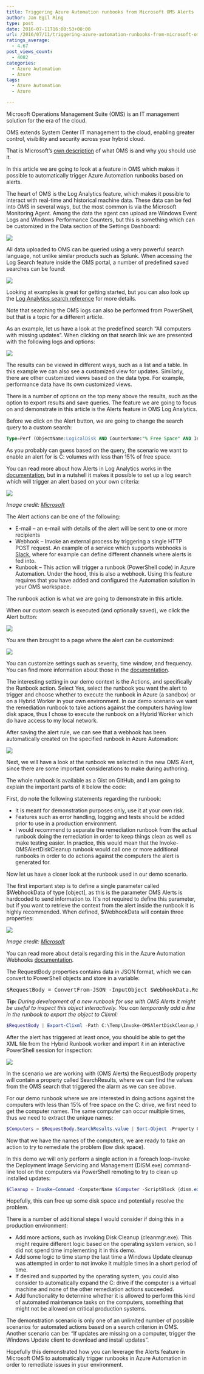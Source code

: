 ```yaml
---
title: Triggering Azure Automation runbooks from Microsoft OMS Alerts
author: Jan Egil Ring
type: post
date: 2016-07-11T16:00:53+00:00
url: /2016/07/11/triggering-azure-automation-runbooks-from-microsoft-oms-alerts/
ratings_average:
  - 4.67
post_views_count:
  - 4082
categories:
  - Azure Automation
  - Azure
tags:
  - Azure Automation
  - Azure

---
```

Microsoft Operations Management Suite (OMS) is an IT management solution for the era of the cloud.

OMS extends System Center IT management to the cloud, enabling greater control, visibility and security across your hybrid cloud.

That is Microsoft&#8217;s [own description][1] of what OMS is and why you should use it.

In this article we are going to look at a feature in OMS which makes it possible to automatically trigger Azure Automation runbooks based on alerts.

The heart of OMS is the Log Analytics feature, which makes it possible to interact with real-time and historical machine data. These data can be fed into OMS in several ways, but the most common is via the Microsoft Monitoring Agent. Among the data the agent can upload are Windows Event Logs and Windows Performance Counters, but this is something which can be customized in the Data section of the Settings Dashboard:

![](/images/aaoms1.png)

All data uploaded to OMS can be queried using a very powerful search language, not unlike similar products such as Splunk. When accessing the Log Search feature inside the OMS portal, a number of predefined saved searches can be found:

![](/images/aaoms2.png)

Looking at examples is great for getting started, but you can also look up the [Log Analytics search reference][2] for more details.

Note that searching the OMS logs can also be performed from PowerShell, but that is a topic for a different article.

As an example, let us have a look at the predefined search “All computers with missing updates”. When clicking on that search link we are presented with the following logs and options:

![](/images/aaoms3.png)

The results can be viewed in different ways, such as a list and a table. In this example we can also see a customized view for updates. Similarly, there are other customized views based on the data type. For example, performance data have its own customized views.

There is a number of options on the top meny above the results, such as the option to export results and save queries. The feature we are going to focus on and demonstrate in this article is the Alerts feature in OMS Log Analytics.

Before we click on the Alert button, we are going to change the search query to a custom search:

```sql
Type=Perf (ObjectName:LogicalDisk AND CounterName:"% Free Space" AND InstanceName="C:" AND CounterValue<15 AND TimeGenerated>NOW-1HOUR)
```

As you probably can guess based on the query, the scenario we want to enable an alert for is C: volumes with less than 15% of free space.

You can read more about how Alerts in Log Analytics works in the [documentation][3], but in a nutshell it makes it possible to set up a log search which will trigger an alert based on your own criteria:

![](/images/aaoms4.png)

_Image credit: [Microsoft][3]_

The Alert actions can be one of the following:

  * E-mail – an e-mail with details of the alert will be sent to one or more recipients
  * Webhook – Invoke an external process by triggering a single HTTP POST request. An example of a service which supports webhooks is [Slack][4], where for example can define different channels where alerts is fed into.
  * Runbook – This action will trigger a runbook (PowerShell code) in Azure Automation. Under the hood, this is also a webhook. Using this feature requires that you have added and configured the Automation solution in your OMS workspace.

The runbook action is what we are going to demonstrate in this article.

When our custom search is executed (and optionally saved), we click the Alert button:

![](/images/aaoms5.png)

You are then brought to a page where the alert can be customized:

![](/images/aaoms6.png)

You can customize settings such as severity, time window, and frequency. You can find more information about those in the [documentation][3].

The interesting setting in our demo context is the Actions, and specifically the Runbook action. Select Yes, select the runbook you want the alert to trigger and choose whether to execute the runbook in Azure (a sandbox) or on a Hybrid Worker in your own environment. In our demo scenario we want the remediation runbook to take actions against the computers having low disk space, thus I chose to execute the runbook on a Hybrid Worker which do have access to my local network.

After saving the alert rule, we can see that a webhook has been automatically created on the specified runbook in Azure Automation:

![](/images/aaoms7.png)

Next, we will have a look at the runbook we selected in the new OMS Alert, since there are some important considerations to make during authoring.

The whole runbook is available as a Gist on GitHub, and I am going to explain the important parts of it below the code:

First, do note the following statements regarding the runbook:

  * It is meant for demonstration purposes only, use it at your own risk.
  * Features such as error handling, logging and tests should be added prior to use in a production environment.
  * I would recommend to separate the remediation runbook from the actual runbook doing the remediation in order to keep things clean as well as make testing easier. In practice, this would mean that the Invoke-OMSAlertDiskCleanup runbook would call one or more additional runbooks in order to do actions against the computers the alert is generated for.

Now let us have a closer look at the runbook used in our demo scenario.

The first important step is to define a single parameter called $WebhookData of type [object], as this is the parameter OMS Alerts is hardcoded to send information to. It\`s not required to define this parameter, but if you want to retrieve the context from the alert inside the runbook it is highly recommended. When defined, $WebhookData will contain three properties:

![](/images/aaoms8.png)

_Image credit:_ [_Microsoft_][5]

You can read more about details regarding this in the Azure Automation Webhooks [documentation][5].

The RequestBody properties contains data in JSON format, which we can convert to PowerShell objects and store in a variable:

<pre class="lang:ps decode:true">$RequestBody = ConvertFrom-JSON -InputObject $WebhookData.RequestBody</pre>

**Tip:** _During development of a new runbook for use with OMS Alerts it might be useful to inspect this object interactively. You can temporarily add a line in the runbook to export the object to Clixml:_

```powershell
$RequestBody | Export-Clixml -Path C:\Temp\Invoke-OMSAlertDiskCleanup_RequestBody.xml
```

After the alert has triggered at least once, you should be able to get the XML file from the Hybrid Runbook worker and import it in an interactive PowerShell session for inspection:

![](/images/aaoms9.png)

In the scenario we are working with (OMS Alerts) the RequestBody property will contain a property called SearchResults, where we can find the values from the OMS search that triggered the alarm as we can see above.

For our demo runbook where we are interested in doing actions against the computers with less than 15% of free space on the C: drive, we first need to get the computer names. The same computer can occur multiple times, thus we need to extract the unique names:

```powershell
$Computers = $RequestBody.SearchResults.value | Sort-Object -Property Computer -Unique
```

Now that we have the names of the computers, we are ready to take an action to try to remediate the problem (low disk space).

In this demo we will only perform a single action in a foreach loop&#8211;Invoke the Deployment Image Servicing and Management (DISM.exe) command-line tool on the computers via PowerShell remoting to try to clean up installed updates:

```powershell
$Cleanup = Invoke-Command -ComputerName $Computer -ScriptBlock {dism.exe /online /Cleanup-Image /StartComponentCleanup} -Credential $Credential
```

Hopefully, this can free up some disk space and potentially resolve the problem.

There is a number of additional steps I would consider if doing this in a production environment:

  * Add more actions, such as invoking Disk Cleanup (cleanmgr.exe). This might require different logic based on the operating system version, so I did not spend time implementing it in this demo.
  * Add some logic to time stamp the last time a Windows Update cleanup was attempted in order to not invoke it multiple times in a short period of time.
  * If desired and supported by the operating system, you could also consider to automatically expand the C: drive if the computer is a virtual machine and none of the other remediation actions succeeded.
  * Add functionality to determine whether it is allowed to perform this kind of automated maintenance tasks on the computers, something that might not be allowed on critical production systems.

The demonstration scenario is only one of an unlimited number of possible scenarios for automated actions based on a search criterion in OMS. Another scenario can be: “If updates are missing on a computer, trigger the Windows Update client to download and install updates”.

Hopefully this demonstrated how you can leverage the Alerts feature in Microsoft OMS to automatically trigger runbooks in Azure Automation in order to remediate issues in your environment.

[1]: https://www.microsoft.com/en/server-cloud/operations-management-suite/why-oms.aspx
[2]: https://azure.microsoft.com/en-us/documentation/articles/log-analytics-search-reference/
[3]: https://azure.microsoft.com/en-us/documentation/articles/log-analytics-alerts/
[4]: http://www.slack.com/
[5]: https://azure.microsoft.com/en-us/documentation/articles/automation-webhooks/